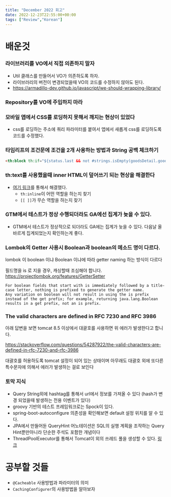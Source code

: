 ```yaml
---
title: "December 2022 회고"
date: 2022-12-23T22:55:00+00:00
tags: ["Review","Korean"]
---
```


# 배운것
### 라이브러리를 VO에서 직접 의존하지 말자
- Util 클래스를 만들어서 VO가 의존하도록 하자.
- 라이브러리의 버전이 변경되었을때 VO의 코드를 수정하지 않아도 된다.
- https://armadillo-dev.github.io/javascript/we-should-wrapping-library/

### Repository를 VO에 주입하지 마라

### 모바일 앱에서 CSS를 로딩하지 못해서 깨지는 현상이 있었다
- css를 로딩하는 주소에 쿼리 파라미터를 붙여서 앱에서 새롭게 css를 로딩하도록 코드를 수정했다.

### 타임리프의 조건문에 조건을 2개 사용하는 방법과 String 공백 체크하기
```html
<th:block th:if="${status.last && not #strings.isEmpty(goodsDetail.goodsImageContent)}">
```

### th:text를 사용했을때 inner HTML이 덮어쓰기 되는 현상을 해결한다
- [여기 링크](https://stackoverflow.com/questions/25071985/thymeleaf-thtext-put-a-text-without-removing-html-structures)를 통해서 해결했다.
  - `th:inline`이 어떤 역할을 하는지 찾기
  - `[[ ]]`가 무슨 역할을 하는지 찾기


### GTM에서 테스트가 정상 수행되더라도 GA에선 집계가 늦을 수 있다.
- GTM에서 테스트가 정상적으로 되더라도 GA에는 집계가 늦을 수 있다. 다음날 올바르게 집계되었는지 확인하는게 좋다.

### Lombok의 Getter 사용시 Boolean과 boolean의 메소드 명이 다르다.
lombok 이 boolean 이냐 Boolean 이냐에 따라 getter naming 하는 방식이 다르다

필드명을 is 로 지을 경우, 캐싱할때 조심해야 합니다. https://projectlombok.org/features/GetterSetter

```
For boolean fields that start with is immediately followed by a title-case letter, nothing is prefixed to generate the getter name.
Any variation on boolean will not result in using the is prefix instead of the get prefix; for example, returning java.lang.Boolean results in a get prefix, not an is prefix.
```

### The valid characters are defined in RFC 7230 and RFC 3986
아래 답변을 보면 tomcat 8.5 이상에서 대괄호를 사용하면 위 에러가 발생한다고 합니다.

https://stackoverflow.com/questions/54287922/the-valid-characters-are-defined-in-rfc-7230-and-rfc-3986

대괄호를 허용하도록 tomcat 설정이 되어 있는 상태이며 아무래도 대괄호 외에 또다른 특수문자에 의해서 에러가 발생하는 걸로 보인다


### 토막 지식
- Query String외에 hashtag를 통해서 url에서 정보를 가져올 수 있다 (hash가 변경 되었을때 발생하는 전용 이벤트가 있다)
- groovy 기반의 테스트 프레임워크로는 Spock이 있다.
- spring-boot-autoconfigure 의존성을 확인해보면 default 설정 위치를 알 수 있다.
- JPA에서 만들어둔 QueryHint 어노테이션은 SQL의 실행 계획을 조작하는 Query Hint뿐만아니라 단순한 주석도 포함한 개념이다
- ThreadPoolExecutor를 통해서 Tomcat이 외의 쓰레드 풀을 생성할 수 있다. [링크](http://www.bigsoft.co.uk/blog/2009/11/27/rules-of-a-threadpoolexecutor-pool-size)

# 공부할 것들
- `@Cacheable` 사용방법과 파라미터의 의미
- `CachingConfigurer`의 사용방법을 알아보자

